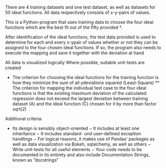 There are 4 training datasets and one test dataset, as well as datasets for 50 ideal functions. All data respectively consists of x-y-pairs of values.

This is a Python-program that uses training data to choose the four ideal functions which are the best fit out of the fifty provided *.

After identification of the ideal functions, the test data provided is used to determine for each and every x-ypair of values whether or not they can be assigned to the four chosen ideal functions. 
If so, the program also needs to execute the mapping and save it together with the deviation at hand

All data is  visualized logically
Where possible, suitable unit-tests are created

* The criterion for choosing the ideal functions for the training function is how they minimize the sum of all ydeviations squared (Least-Square)
** The criterion for mapping the individual test case to the four ideal functions is that the existing maximum deviation of the calculated regression does not exceed the largest deviation between
  training dataset (A) and the ideal function (C) chosen for it by more than factor sqrt(2)

Additional criteria:
- Its design is sensibly object-oriented
− It includes at least one inheritance
− It includes standard- und user-defined exception handlings
− For logical reasons, it makes use of Pandas’ packages as well as data visualization via Bokeh, sqlalchemy, as well as others
− Write unit-tests for all useful elements
− Your code needs to be documented in its entirety and also include Documentation Strings, known as ”docstrings“
